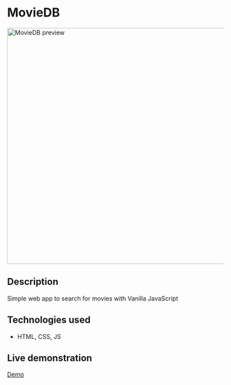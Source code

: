 # MovieDB

<img src="https://i.postimg.cc/wTqzYtC3/movieDB.png" alt="MovieDB preview" width="550"/>

## Description

Simple web app to search for movies with Vanilla JavaScript

## Technologies used

- HTML, CSS, JS

## Live demonstration

[Demo](https://movie-js-db.netlify.app/)

